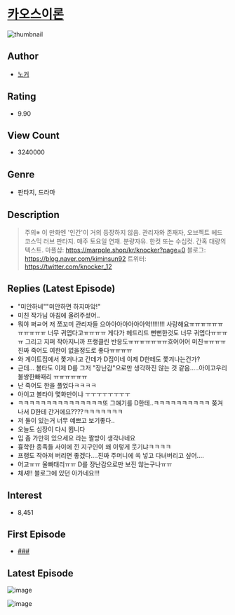 # [카오스이론](https://comic.naver.com/bestChallenge/list?titleId=776362)
![thumbnail](https://image-comic.pstatic.net/user_contents_data/challenge_comic/2023/03/12/118415/upload_3690476028908549987_202x164.jpeg)

## Author
- [노커](https://comic.naver.com/artistTitle?id=118415)

## Rating
- 9.90

## View Count
- 3240000

## Genre
- 판타지, 드라마

## Description
> 주의※ 이 만화엔 '인간'이 거의 등장하지 않음. 관리자와 존재자, 오브젝트 헤드 코스믹 러브 판타지. 매주 토요일 연재. 분량자유. 한컷 또는 수십컷. 간혹 대량의 텍스트. 마플샵: https://marpple.shop/kr/knocker?page=0 블로그: https://blog.naver.com/kiminsun92 트위터: https://twitter.com/knocker_12

## Replies (Latest Episode)
- "미안하네""미안하면 하지마앜!"
- 미친 작가님 아침에 올려주셨어..
- 뭐야 쩌ㄹ어 저 쪼꼬미 관리자들 으아아아아아아아악!!!!!!!! 사랑해요ㅠㅠㅠㅠㅠㅠㅠㅠㅠㅠㅠ 너무 귀엽다고ㅠㅠㅠㅠ 게다가 헤드리드 뻔뻔한것도 너무 귀엽다ㅠㅠㅠㅠ 그리고 지퍼 작아지니까 프랭클린 반응도ㅠㅠㅠㅠㅠㅠㅠ흐어어어 미친ㅠㅠㅠㅠ 진짜 죽어도 여한이 없을정도로 좋다ㅠㅠㅠㅠ
- 와 게이트집에서 쫓겨나고 간데가 D집이네 이제 D한테도 쫓겨나는건가?
- 근데... 볼타도 이제 D를 그저 "장난감"으로만 생각하진 않는 것 같음.....아이고우리불쌍한빠때리 ㅠㅠㅠㅠㅠㅠ
- 난 죽어도 한을 풀었다ㅋㅋㅋㅋ
- 아이고 볼타야 몇화만이냐 ㅜㅜㅜㅜㅜㅜㅜㅜ
- ㅋㅋㅋㅋㅋㅋㅋㅋㅋㅋㅋㅋㅋㅋㅋ또 그얘기를 D한테..ㅋㅋㅋㅋㅋㅋㅋㅋㅋㅋ 쫒겨나서 D한테 간거에요????ㅋㅋㅋㅋㅋㅋㅋ
- 저 둘이 있는거 너무 예쁘고 보기좋다..
- 오늘도 심장이 다시 뜁니다
- 입 좀 가만히 있으세요 라는 짤방이 생각나네요
- 흉학한 종족들 사이에 낀 지구인이 왜 이렇게 웃기냐ㅋㅋㅋㅋ
- 프랭도 작아져 버리면 좋겠다....진짜 주머니에 쏙 넣고 다녀버리고 싶어....
- 어고ㅠㅠ 울빠태리ㅠㅠ D를 장난감으로만 보진 않는구나ㅠㅠ
- 체셔!! 블로그에 있던 아가네요!!!

## Interest
- 8,451

## First Episode
- [###](https://comic.naver.com/bestChallenge/detail?titleId=776362&no=1)

## Latest Episode
![image](https://image-comic.pstatic.net/user_contents_data/challenge_comic/2023/05/27/118415/upload_4123381030648428644.jpeg)

![image](https://image-comic.pstatic.net/user_contents_data/challenge_comic/2023/05/27/118415/upload_7149523994229956917.jpeg)
